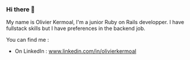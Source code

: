### Hi there 👋

My name is Olivier Kermoal, I'm a junior Ruby on Rails developper. I have fullstack skills but I have preferences in the backend job.

You can find me :
- On LinkedIn : www.linkedin.com/in/olivierkermoal


